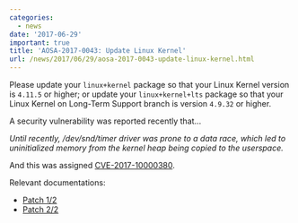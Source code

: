 ```yaml
---
categories:
  - news
date: '2017-06-29'
important: true
title: 'AOSA-2017-0043: Update Linux Kernel'
url: /news/2017/06/29/aosa-2017-0043-update-linux-kernel.html
---
```



Please update your `linux+kernel` package so that your Linux Kernel version is `4.11.5` or higher; or update your `linux+kernel+lts` package so that your Linux Kernel on Long-Term Support branch is version `4.9.32` or higher.

A security vulnerability was reported recently that...

*Until recently, /dev/snd/timer driver was prone to a data race, which led to uninitialized memory from the kernel heap being copied to the userspace.*

And this was assigned [CVE-2017-10000380](https://cve.mitre.org/cgi-bin/cvename.cgi?name=CVE-2017-1000380).

Relevant documentations:

- [Patch 1/2](https://github.com/torvalds/linux/commit/d11662f4f798b50d8c8743f433842c3e40fe3378)
- [Patch 2/2](https://github.com/torvalds/linux/commit/ba3021b2c79b2fa9114f92790a99deb27a65b728)